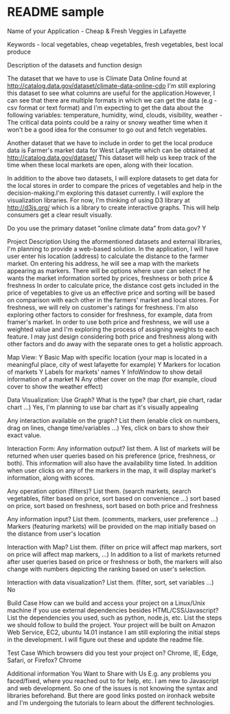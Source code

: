 
# README sample
Name of your Application - Cheap & Fresh Veggies in Lafayette

Keywords - local vegetables, cheap vegetables, fresh vegetables, best local produce

Description of the datasets and function design

The dataset that we have to use is Climate Data Online found at http://catalog.data.gov/dataset/climate-data-online-cdo
I'm still exploring this dataset to see what columns are useful for the application.However, I can see that there are multiple formats in which we can get the data (e.g - csv format or text format) and I'm expecting to get the data about the following variables:
temperature, humidity, wind, clouds, visibility, weather - The critical data points could be a rainy or snowy weather time when it won't be a good idea for the consumer to go out and fetch vegetables.

Another dataset that we have to include in order to get the local produce data is Farmer's market data for West Lafayette which can be obtained at http://catalog.data.gov/dataset/
This dataset will help us keep track of the time when these local markets are open, along with their location.

In addition to the above two datasets, I will explore datasets to get data for the local stores in order to compare the prices of vegetables and help in the decision-making.I'm exploring this dataset currently.
I will explore the visualization libraries. For now, I'm thinking of using  D3 library at http://d3js.org/ which is a library to create interactive graphs. This will help consumers get a clear result visually.

Do you use the primary dataset ”online climate data” from data.gov? Y


Project Description
Using the aformentioned datasets and external libraries, I'm planning to provide a web-based solution. In the application, I will have user enter his location (address) to calculate the distance to the farmer market. On entering his address, he will see a map with the markets appearing as markers.
There will be options where user can select if he wants the market information sorted by prices, freshness or both price & freshness
In order to calculate price, the distance cost gets included in the price of vegetables to give us an effective price and sorting will be based on comparison with each other in the farmers' market and local stores.
For freshness, we will rely on customer's ratings for freshness. I'm also exploring other factors to consider for freshness, for example, data from framer's market.
In order to use both price and freshness, we will use a weighted value and I'm exploring the process of assigning weights to each feature.
I may just design considering both price and freshness along with other factors and do away with the separate ones to get a holistic approach.

Map View:
Y Basic Map with specific location (your map is located in a meaningful place, city of west lafayette for example)
Y Markers for location of markets
Y Labels for markets' names
Y InfoWindow to show detail information of a market
N Any other cover on the map (for example, cloud cover to show the weather effect)

Data Visualization:
Use Graph? What is the type? (bar chart, pie chart, radar chart ...)
Yes, I'm planning to use bar chart as it's visually appealing

Any interaction available on the graph? List them (enable click on numbers, drag on lines, change time/variables ...)
Yes, click on bars to show their exact value.

Interaction Form:
Any information output? list them.
A list of markets will be returned when user queries based on his preference (price, freshness, or both). This information will also have the availability time listed.
In addition when user clicks on any of the markers in the map, it will display market's information, along with scores.


Any operation option (filters)? List them. (search markets, search vegetables, filter based on price, sort based on convenience ...)
sort based on price, sort based on freshness, sort based on both price and freshness

Any information input? List them. (comments, markers, user preference ...)
Markers (featuring markets) will be provided on the map initially based on the distance from user's location

Interaction with Map? List them. (filter on price will affect map markers, sort on price will affect map markers, ...)
In addition to a list of markets returned after user queries based on price or freshness or both, the markers will also change with numbers depicting the ranking based on user's selection.

Interaction with data visualization? List them. (filter, sort, set variables ...)
No

Build Case How can we build and access your project on a Linux/Unix machine if you use external dependencies besides HTML/CSS/Javascript? List the dependencies you used, such as python, node.js, etc. List the steps we should follow to build the project. Your project will be built on Amazon Web Service, EC2, ubuntu 14.01 instance
I am still exploring the initial steps in the development. I will figure out these and update the readme file.

Test Case Which browsers did you test your project on? Chrome, IE, Edge, Safari, or Firefox? Chrome

Additional information You Want to Share with Us E.g. any problems you faced/fixed, where you reached out to for help, etc.
I am new to Javascript and web development. So one of the issues is not knowing the syntax and libraries beforehand. But there are good links posted on ironhack website and I'm undergoing the tutorials to learn about the 
different technologies.
